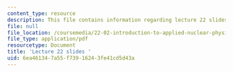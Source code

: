 ```yaml
---
content_type: resource
description: This file contains information regarding lecture 22 slides
file: null
file_location: /coursemedia/22-02-introduction-to-applied-nuclear-physics-spring-2012/6ea461347a55f73916243fe41cd5d43a_MIT22_02S12_lec22.pdf
file_type: application/pdf
resourcetype: Document
title: 'Lecture 22 slides '
uid: 6ea46134-7a55-f739-1624-3fe41cd5d43a
---
```

